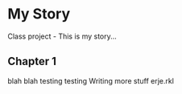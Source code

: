 # My Story
Class project - This is my story...

## Chapter 1 

blah blah testing testing
Writing more stuff erje.rkl 